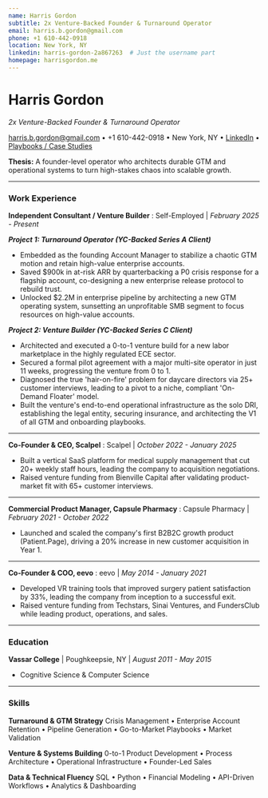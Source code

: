 ```yaml
---
name: Harris Gordon
subtitle: 2x Venture-Backed Founder & Turnaround Operator
email: harris.b.gordon@gmail.com
phone: +1 610-442-0918
location: New York, NY
linkedin: harris-gordon-2a867263  # Just the username part
homepage: harrisgordon.me
---
```


# Harris Gordon
_2x Venture-Backed Founder & Turnaround Operator_

<harris.b.gordon@gmail.com> • +1 610-442-0918 • New York, NY • [LinkedIn](https://www.linkedin.com/in/harris-gordon-2a867263/) • [Playbooks / Case Studies](https://harrisgordon.me)

**Thesis:** A founder-level operator who architects durable GTM and operational systems to turn high-stakes chaos into scalable growth.
***

### Work Experience

**Independent Consultant / Venture Builder**
: Self-Employed | _February 2025 - Present_

***Project 1: Turnaround Operator (YC-Backed Series A Client)***
*   Embedded as the founding Account Manager to stabilize a chaotic GTM motion and retain high-value enterprise accounts.
*   Saved $900k in at-risk ARR by quarterbacking a P0 crisis response for a flagship account, co-designing a new enterprise release protocol to rebuild trust.
*   Unlocked $2.2M in enterprise pipeline by architecting a new GTM operating system, sunsetting an unprofitable SMB segment to focus resources on high-value accounts.

***Project 2: Venture Builder (YC-Backed Series C Client)***
*   Architected and executed a 0-to-1 venture build for a new labor marketplace in the highly regulated ECE sector.
*   Secured a formal pilot agreement with a major multi-site operator in just 11 weeks, progressing the venture from 0 to 1.
*   Diagnosed the true 'hair-on-fire' problem for daycare directors via 25+ customer interviews, leading to a pivot to a niche, compliant 'On-Demand Floater' model.
*   Built the venture's end-to-end operational infrastructure as the solo DRI, establishing the legal entity, securing insurance, and architecting the V1 of all GTM and onboarding playbooks.

---

**Co-Founder & CEO, Scalpel**
: Scalpel | _October 2022 - January 2025_
*   Built a vertical SaaS platform for medical supply management that cut 20+ weekly staff hours, leading the company to acquisition negotiations.
*   Raised venture funding from Bienville Capital after validating product-market fit with 65+ customer interviews.

---

**Commercial Product Manager, Capsule Pharmacy**
: Capsule Pharmacy | _February 2021 - October 2022_
*   Launched and scaled the company's first B2B2C growth product (Patient.Page), driving a 20% increase in new customer acquisition in Year 1.

---

**Co-Founder & COO, eevo**
: eevo | _May 2014 - January 2021_
*   Developed VR training tools that improved surgery patient satisfaction by 33%, leading the company from inception to a successful exit.
*   Raised venture funding from Techstars, Sinai Ventures, and FundersClub while leading product, operations, and sales.
***

### Education

**Vassar College** | Poughkeepsie, NY | _August 2011 - May 2015_
*   Cognitive Science & Computer Science
***

### Skills

**Turnaround & GTM Strategy**
Crisis Management • Enterprise Account Retention • Pipeline Generation • Go-to-Market Playbooks • Market Validation

**Venture & Systems Building**
0-to-1 Product Development • Process Architecture • Operational Infrastructure • Founder-Led Sales

**Data & Technical Fluency**
SQL • Python • Financial Modeling • API-Driven Workflows • Analytics & Dashboarding
